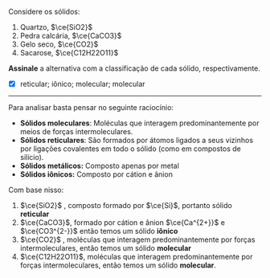 Considere os sólidos:

1. Quartzo, $\ce{SiO2}$
2. Pedra calcária, $\ce{CaCO3}$
3. Gelo seco, $\ce{CO2}$
4. Sacarose, $\ce{C12H22O11}$

**Assinale** a alternativa com a classificação de cada sólido, respectivamente.

- [x] reticular; iônico; molecular; molecular

---

Para analisar basta pensar no seguinte raciocínio:

- **Sólidos moleculares**: Moléculas que interagem predominantemente por meios de forças intermoleculares.
- **Sólidos reticulares**: São formados por átomos ligados a seus vizinhos por ligações covalentes em todo o sólido (como em compostos de silício).
- **Sólidos metálicos:** Composto apenas por metal
- **Sólidos iônicos:** Composto por cátion e ânion

Com base nisso:

1. $\ce{SiO2}$ , composto formado por $\ce{Si}$, portanto sólido **reticular**
2. $\ce{CaCO3}$, formado por cátion e ânion $\ce{Ca^{2+}}$ e $\ce{CO3^{2-}}$ então temos um sólido **iônico**
3. $\ce{CO2}$ , moléculas que interagem predominantemente por forças intermoleculares, então temos um sólido **molecular**
4. $\ce{C12H22O11}$, moléculas que interagem predominantemente por forças intermoleculares, então temos um sólido **molecular**.

